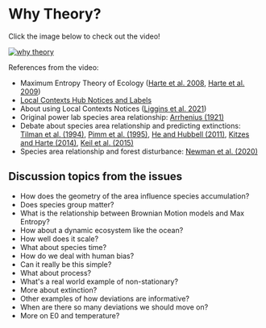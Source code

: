 # Why Theory?

Click the image below to check out the video!

[![why theory](https://img.youtube.com/vi/K0VDhkHdMDU/0.jpg)](https://www.youtube.com/watch?v=K0VDhkHdMDU)

References from the video:

- Maximum Entropy Theory of Ecology ([Harte et al. 2008](https://doi.org/10.1890/07-1369.1), [Harte et al. 2009](https://doi.org/10.1111/j.1461-0248.2009.01328.x))
- [Local Contexts Hub Notices and Labels](https://localcontexts.org/notices/aboutnotices/)
- About using Local Contexts Notices ([Liggins et al. 2021](https://doi.org/10.1111/mec.15918))
- Original power lab species area relationship: [Arrhenius (1921)](https://doi.org/10.2307/2255763)
- Debate about species area relationship and predicting extinctions: [Tilman et al. (1994)](https://www.nature.com/articles/371065a0), [Pimm et al. (1995)](https://doi.org/10.1073/pnas.92.20.9343), [He and Hubbell (2011)](https://www.nature.com/articles/nature09985), [Kitzes and Harte (2014)](https://doi.org/10.1111/2041-210X.12130), [Keil et al. (2015)](https://www.nature.com/articles/ncomms9837?origin=ppub)
- Species area relationship and forest disturbance: [Newman et al. (2020)](https://doi.org/10.1002/ecs2.3022)

## Discussion topics from the issues

- How does the geometry of the area influence species accumulation?
- Does species group matter?
- What is the relationship between Brownian Motion models and Max Entropy?
- How about a dynamic ecosystem like the ocean?
- How well does it scale?
- What about species time?
- How do we deal with human bias?
- Can it really be this simple?
- What about process?
- What's a real world example of non-stationary?
- More about extinction?
- Other examples of how deviations are informative?
- When are there so many deviations we should move on?
- More on E0 and temperature?
